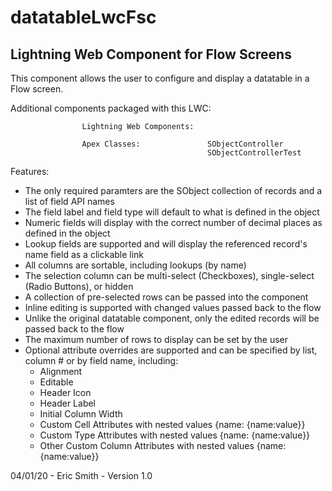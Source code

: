 # datatableLwcFsc

## Lightning Web Component for Flow Screens    

This component allows the user to configure and display a datatable in a Flow screen.

Additional components packaged with this LWC:

                    Lightning Web Components:   

                    Apex Classes:               SObjectController 
                                                SObjectControllerTest

Features:
* The only required paramters are the SObject collection of records and a list of field API names
* The field label and field type will default to what is defined in the object
* Numeric fields will display with the correct number of decimal places as defined in the object
* Lookup fields are supported and will display the referenced record's name field as a clickable link
* All columns are sortable, including lookups (by name)
* The selection column can be multi-select (Checkboxes), single-select (Radio Buttons), or hidden
* A collection of pre-selected rows can be passed into the component
* Inline editing is supported with changed values passed back to the flow
* Unlike the original datatable component, only the edited records will be passed back to the flow
* The maximum number of rows to display can be set by the user
* Optional attribute overrides are supported and can be specified by list, column # or by field name, including:
  * Alignment
  * Editable
  * Header Icon
  * Header Label
  * Initial Column Width
  * Custom Cell Attributes with nested values {name: {name:value}}
  * Custom Type Attributes with nested values {name: {name:value}}
  * Other Custom Column Attributes with nested values {name: {name:value}}


04/01/20 -  Eric Smith -    Version 1.0


